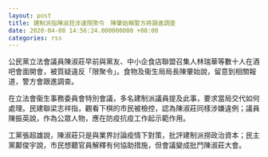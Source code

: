 ```yaml
---
layout: post
title: 建制派指陳淑莊涉違限聚令　陳肇始稱警方將跟進調查
date: 2020-04-08 14:56:24.000000000 +08:00
categories: rss
---
```


公民黨立法會議員陳淑莊早前與黨友、中小企食店聯盟召集人林瑞華等數十人在酒吧會面開會，被質疑違反「限聚令」。食物及衞生局局長陳肇始說，留意到相關報道，警方會跟進調查。

在立法會衞生事務委員會特別會議，多名建制派議員提及此事，要求當局交代如何處理。民建聯梁志祥指，觀看下棋的市民被檢控，認為陳淑莊同樣涉嫌違例；議員陳振英說，作為公眾人物，應在防疫抗疫工作起示範作用。

工黨張超雄說，陳淑莊只是與業界討論疫情下對策，批評建制派撈政治資本；民主黨鄺俊宇說，市民想聽官員解釋有何協助措施，但會議變成批鬥陳淑莊大會。
